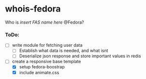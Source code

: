# whois-fedora
Who is *insert FAS name here* @Fedora?


### ToDo:
- [ ] write module for fetching user data
  - [ ] Establish what data is needed, and what isnt
  - [ ] Deserialize json response and store important values in redis
- [ ] create a responsive base template
  - [x] setup fedora-boostrap
  - [x] include animate.css
